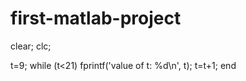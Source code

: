# first-matlab-project

clear;
clc;

t=9;
while (t<21)
    fprintf('value of t: %d\n', t);
    t=t+1;
end
